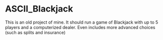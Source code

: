 # ASCII_Blackjack
This is an old project of mine. It should run a game of Blackjack with up to 5 players and a computerized dealer. Even includes more advanced choices (such as splits and insurance) 

